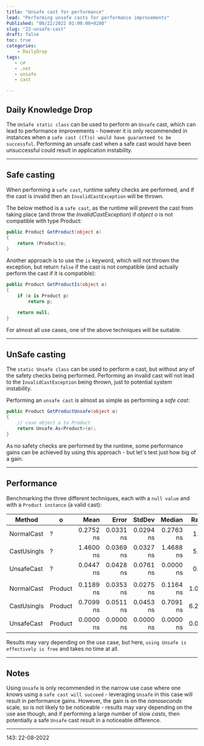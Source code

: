```yaml
---
title: "Unsafe cast for performance"
lead: "Performing unsafe casts for performance improvements"
Published: "08/22/2022 01:00:00+0200"
slug: "22-unsafe-cast"
draft: false
toc: true
categories:
    - DailyDrop
tags:
   - c#
   - .net
   - unsafe
   - cast

---
```


## Daily Knowledge Drop

The `UnSafe static class` can be used to perform an `Unsafe` cast, which can lead to performance improvements - however it is only recommended in instances when a `safe cast ((T)o) would have guaranteed to be successful`.  Performing an unsafe cast when a safe cast would have been unsuccessful could result in application instability.

---

## Safe casting

When performing a `safe cast`, runtime safety checks are performed, and if the cast is invalid then an `InvalidCastException` will be thrown.

The below method is a `safe cast`, as the runtime will prevent the cast from taking place (and throw the _InvalidCastException_) if _object o_ is not compatible with type Product:

``` csharp
public Product GetProduct(object o)
{
    return (Product)o;
}
```

Another approach is to use the `is` keyword, which will not thrown the exception, but return `false` if the cast is not compatible (and actually perform the cast if it is compatible):

``` csharp
public Product GetProductIs(object o)
{
    if (o is Product p)
        return p;

    return null;
}
```

For almost all use cases, one of the above techniques will be suitable.

---

## UnSafe casting

The `static Unsafe class` can be used to perform a cast, but without any of the safety checks being performed. Performing an invalid cast will not lead to the `InvalidCastException` being thrown, just to potential system instability.

Performing an `unsafe cast` is almost as simple as performing a _safe cast_:

``` csharp
public Product GetProductUnsafe(object o)
{
    // case object o to Product
    return Unsafe.As<Product>(o);
}

```

As no safety checks are performed by the runtime, some performance gains can be achieved by using this approach - but let's test just how big of a gain.

---

## Performance

Benchmarking the three different techniques, each with a `null value` and with a `Product instance` (a valid cast):

|      Method |       o |      Mean |     Error |    StdDev |    Median | Ratio | RatioSD |
|------------ |-------- |----------:|----------:|----------:|----------:|------:|--------:|
|  NormalCast |       ? | 0.2752 ns | 0.0331 ns | 0.0294 ns | 0.2763 ns |  1.00 |    0.00 |
| CastUsingIs |       ? | 1.4600 ns | 0.0369 ns | 0.0327 ns | 1.4688 ns |  5.37 |    0.67 |
|  UnsafeCast |       ? | 0.0447 ns | 0.0428 ns | 0.0761 ns | 0.0000 ns |  0.16 |    0.20 |
|             |         |           |           |           |           |       |         |
|  NormalCast | Product | 0.1189 ns | 0.0353 ns | 0.0275 ns | 0.1164 ns | 1.000 |    0.00 |
| CastUsingIs | Product | 0.7099 ns | 0.0511 ns | 0.0453 ns | 0.7091 ns | 6.290 |    1.30 |
|  UnsafeCast | Product | 0.0000 ns | 0.0000 ns | 0.0000 ns | 0.0000 ns | 0.000 |    0.00 |

Results may vary depending on the use case, but here, `using Unsafe is effectively is free` and takes no time at all.

---

## Notes

Using `Unsafe` is only recommended in the narrow use case where one knows using a `safe cast will succeed` - leveraging `Unsafe` in this case will result in performance gains.
However, the gain is on the _nanoseconds_ scale, so is not likely to be noticeable - results may vary depending on the use ase though, and if performing a large number of slow _casts_, then potentially a safe `Unsafe` cast result in a noticeable difference.

---

<?# DailyDrop ?>143: 22-08-2022<?#/ DailyDrop ?>

